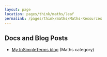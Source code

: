 ```yaml
---
layout: page
location: pages/think/maths/leaf
permalink: /pages/think/maths/Maths-Resources
---
```


## Docs and Blog Posts

- [My InSimpleTerms blog](https://insimpleterms.blog/category/maths) (Maths category)
